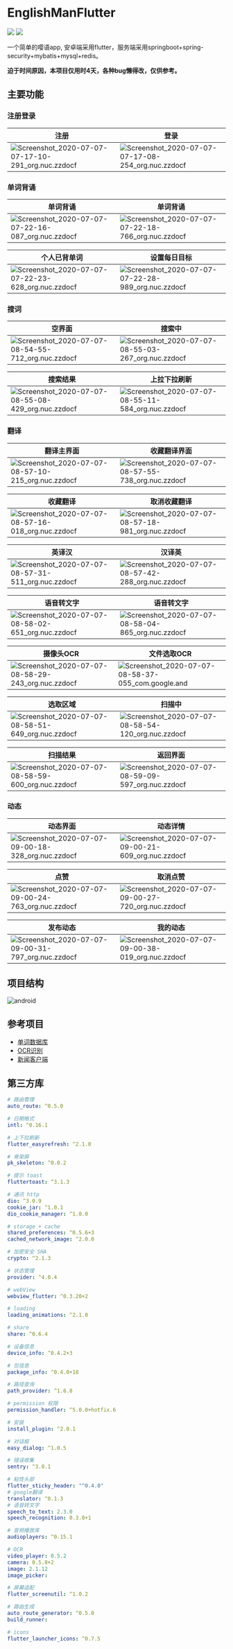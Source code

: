 # EnglishManFlutter
![](https://img.shields.io/badge/platform-android-green.svg) ![](https://img.shields.io/badge/flutter-v1.17.2-blue.svg)

一个简单的嘤语app, 安卓端采用flutter，服务端采用springboot+spring-security+mybatis+mysql+redis。

**迫于时间原因，本项目仅用时4天，各种bug懒得改，仅供参考。**

## 主要功能

### 注册登录

| 注册                                                         | 登录                                                         |
| ------------------------------------------------------------ | ------------------------------------------------------------ |
| ![Screenshot_2020-07-07-07-17-10-291_org.nuc.zzdocf](pics/README/Screenshot_2020-07-07-07-17-10-291_org.nuc.zzdocf.jpg) | ![Screenshot_2020-07-07-07-17-08-254_org.nuc.zzdocf](pics/README/Screenshot_2020-07-07-07-17-08-254_org.nuc.zzdocf.jpg) |

### 单词背诵

| 单词背诵                                                     | 单词背诵                                                     |
| ------------------------------------------------------------ | ------------------------------------------------------------ |
| ![Screenshot_2020-07-07-07-22-16-087_org.nuc.zzdocf](pics/README/Screenshot_2020-07-07-07-22-16-087_org.nuc.zzdocf.jpg) | ![Screenshot_2020-07-07-07-22-18-766_org.nuc.zzdocf](pics/README/Screenshot_2020-07-07-07-22-18-766_org.nuc.zzdocf.jpg) |

| 个人已背单词                                                 | 设置每日目标                                                 |
| ------------------------------------------------------------ | ------------------------------------------------------------ |
| ![Screenshot_2020-07-07-07-22-23-628_org.nuc.zzdocf](pics/README/Screenshot_2020-07-07-07-22-23-628_org.nuc.zzdocf.jpg) | ![Screenshot_2020-07-07-07-22-28-989_org.nuc.zzdocf](pics/README/Screenshot_2020-07-07-07-22-28-989_org.nuc.zzdocf.jpg) |

### 搜词

| 空界面                                                       | 搜索中                                                       |
| ------------------------------------------------------------ | ------------------------------------------------------------ |
| ![Screenshot_2020-07-07-08-54-55-712_org.nuc.zzdocf](pics/README/Screenshot_2020-07-07-08-54-55-712_org.nuc.zzdocf.jpg) | ![Screenshot_2020-07-07-08-55-03-267_org.nuc.zzdocf](pics/README/Screenshot_2020-07-07-08-55-03-267_org.nuc.zzdocf.jpg) |

| 搜索结果                                                     | 上拉下拉刷新                                                 |
| ------------------------------------------------------------ | ------------------------------------------------------------ |
| ![Screenshot_2020-07-07-08-55-08-429_org.nuc.zzdocf](pics/README/Screenshot_2020-07-07-08-55-08-429_org.nuc.zzdocf.jpg) | ![Screenshot_2020-07-07-08-55-11-584_org.nuc.zzdocf](pics/README/Screenshot_2020-07-07-08-55-11-584_org.nuc.zzdocf.jpg) |

### 翻译

| 翻译主界面                                                   | 收藏翻译界面                                                 |
| ------------------------------------------------------------ | ------------------------------------------------------------ |
| ![Screenshot_2020-07-07-08-57-10-215_org.nuc.zzdocf](pics/README/Screenshot_2020-07-07-08-57-10-215_org.nuc.zzdocf.jpg) | ![Screenshot_2020-07-07-08-57-55-738_org.nuc.zzdocf](pics/README/Screenshot_2020-07-07-08-57-55-738_org.nuc.zzdocf.jpg) |

| 收藏翻译                                                     | 取消收藏翻译                                                 |
| ------------------------------------------------------------ | ------------------------------------------------------------ |
| ![Screenshot_2020-07-07-08-57-16-018_org.nuc.zzdocf](pics/README/Screenshot_2020-07-07-08-57-16-018_org.nuc.zzdocf.jpg) | ![Screenshot_2020-07-07-08-57-18-981_org.nuc.zzdocf](pics/README/Screenshot_2020-07-07-08-57-18-981_org.nuc.zzdocf.jpg) |

| 英译汉                                                       | 汉译英                                                       |
| ------------------------------------------------------------ | ------------------------------------------------------------ |
| ![Screenshot_2020-07-07-08-57-31-511_org.nuc.zzdocf](pics/README/Screenshot_2020-07-07-08-57-31-511_org.nuc.zzdocf.jpg) | ![Screenshot_2020-07-07-08-57-42-288_org.nuc.zzdocf](pics/README/Screenshot_2020-07-07-08-57-42-288_org.nuc.zzdocf.jpg) |

| 语音转文字                                                   | 语音转文字                                                   |
| ------------------------------------------------------------ | ------------------------------------------------------------ |
| ![Screenshot_2020-07-07-08-58-02-651_org.nuc.zzdocf](pics/README/Screenshot_2020-07-07-08-58-02-651_org.nuc.zzdocf.jpg) | ![Screenshot_2020-07-07-08-58-04-865_org.nuc.zzdocf](pics/README/Screenshot_2020-07-07-08-58-04-865_org.nuc.zzdocf.jpg) |

| 摄像头OCR                                                    | 文件选取OCR                                                  |
| ------------------------------------------------------------ | ------------------------------------------------------------ |
| ![Screenshot_2020-07-07-08-58-29-243_org.nuc.zzdocf](pics/README/Screenshot_2020-07-07-08-58-29-243_org.nuc.zzdocf.jpg) | ![Screenshot_2020-07-07-08-58-37-055_com.google.and](pics/README/Screenshot_2020-07-07-08-58-37-055_com.google.and.jpg) |

| 选取区域                                                     | 扫描中                                                       |
| ------------------------------------------------------------ | ------------------------------------------------------------ |
| ![Screenshot_2020-07-07-08-58-51-649_org.nuc.zzdocf](pics/README/Screenshot_2020-07-07-08-58-51-649_org.nuc.zzdocf.jpg) | ![Screenshot_2020-07-07-08-58-54-120_org.nuc.zzdocf](pics/README/Screenshot_2020-07-07-08-58-54-120_org.nuc.zzdocf.jpg) |

| 扫描结果                                                     | 返回界面                                                     |
| ------------------------------------------------------------ | ------------------------------------------------------------ |
| ![Screenshot_2020-07-07-08-58-59-600_org.nuc.zzdocf](pics/README/Screenshot_2020-07-07-08-58-59-600_org.nuc.zzdocf.jpg) | ![Screenshot_2020-07-07-08-59-09-597_org.nuc.zzdocf](pics/README/Screenshot_2020-07-07-08-59-09-597_org.nuc.zzdocf.jpg) |

### 动态

| 动态界面                                                     | 动态详情                                                     |
| ------------------------------------------------------------ | ------------------------------------------------------------ |
| ![Screenshot_2020-07-07-09-00-18-328_org.nuc.zzdocf](pics/README/Screenshot_2020-07-07-09-00-18-328_org.nuc.zzdocf.jpg) | ![Screenshot_2020-07-07-09-00-21-609_org.nuc.zzdocf](pics/README/Screenshot_2020-07-07-09-00-21-609_org.nuc.zzdocf.jpg) |

| 点赞                                                         | 取消点赞                                                     |
| ------------------------------------------------------------ | ------------------------------------------------------------ |
| ![Screenshot_2020-07-07-09-00-24-763_org.nuc.zzdocf](pics/README/Screenshot_2020-07-07-09-00-24-763_org.nuc.zzdocf.jpg) | ![Screenshot_2020-07-07-09-00-27-720_org.nuc.zzdocf](pics/README/Screenshot_2020-07-07-09-00-27-720_org.nuc.zzdocf.jpg) |

| 发布动态                                                     | 我的动态                                                     |
| ------------------------------------------------------------ | ------------------------------------------------------------ |
| ![Screenshot_2020-07-07-09-00-31-797_org.nuc.zzdocf](pics/README/Screenshot_2020-07-07-09-00-31-797_org.nuc.zzdocf.jpg) | ![Screenshot_2020-07-07-09-00-38-019_org.nuc.zzdocf](pics/README/Screenshot_2020-07-07-09-00-38-019_org.nuc.zzdocf.jpg) |

## 项目结构

![android](pics/android.png)

## 参考项目

- [单词数据库](https://github.com/skywind3000/ECDICT)
- [OCR识别](https://github.com/luyongfugx/flutter_ocr)
- [新闻客户端](https://github.com/ducafecat/flutter_learn_news/tree/master)

## 第三方库

```yaml
# 路由管理
auto_route: ^0.5.0

# 日期格式
intl: ^0.16.1

# 上下拉刷新
flutter_easyrefresh: ^2.1.0

# 骨架屏
pk_skeleton: ^0.0.2

# 提示 toast
fluttertoast: ^3.1.3

# 通讯 http
dio: ^3.0.9
cookie_jar: ^1.0.1
dio_cookie_manager: ^1.0.0

# storage + cache
shared_preferences: ^0.5.6+3
cached_network_image: ^2.0.0

# 加密安全 SHA
crypto: ^2.1.3

# 状态管理
provider: ^4.0.4

# webView
webview_flutter: ^0.3.20+2

# loading
loading_animations: ^2.1.0

# share
share: ^0.6.4

# 设备信息
device_info: ^0.4.2+3

# 包信息
package_info: ^0.4.0+18

# 路径查询
path_provider: ^1.6.8

# permission 权限
permission_handler: ^5.0.0+hotfix.6

# 安装
install_plugin: ^2.0.1

# 对话框
easy_dialog: ^1.0.5

# 错误收集
sentry: ^3.0.1

# 粘性头部
flutter_sticky_header: "^0.4.0"
# google翻译
translator: ^0.1.3
# 语音转文字
speech_to_text: 2.3.0
speech_recognition: 0.3.0+1

# 音频播放库
audioplayers: ^0.15.1

# OCR
video_player: 0.5.2
camera: 0.5.8+2
image: 2.1.12
image_picker:

# 屏幕适配
flutter_screenutil: ^1.0.2

# 路由生成
auto_route_generator: ^0.5.0
build_runner:

# icons
flutter_launcher_icons: ^0.7.5
```
